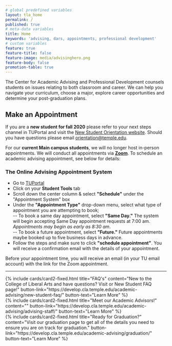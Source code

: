 ```yaml
---
# global predefined variables
layout: tla_home
permalink: /
published: true
# meta-data variables
title: Home
keywords: 'advising, dars, appointments, professional development'
# custom variables
feature: true
feature-title: false
feature-image: media/advisinghero.png
feature-body: false
promotion-table: true
---
```

The Center for Academic Advising and Professional Development counsels students on issues relating to both classroom and career. We can help you navigate your curriculum, choose a major, explore career opportunities and determine your post-graduation plans.

## Make an Appointment
If you are a **new student for fall 2020** please refer to your next steps channel in TUPortal and visit the [New Student Orientation website](https://orientation.temple.edu/freshmen-orientation). Should you have questions please email [orientation@temple.edu](mailto:orientation@temple.edu). 

For our **current Main campus students**, we will no longer host in-person appointments. We will conduct all appointments via [**Zoom**](https://its.temple.edu/zoom). To schedule an academic advising appointment, see below for details:

### The Online Advising Appointment System
- Go to [TUPortal](https://fim.temple.edu/idp/profile/cas/login;jsessionid=B615BC9901343362C6E4DCF7EB5F68A6?execution=e1s1)
- Click on your **Student Tools** tab
- Scroll down the center column & select **"Schedule"** under the "Appointment System" box
- Under the **"Appointment Type"** drop-down menu, select what type of appointment you are attempting to book;<br>
 -- To book a same day appointment, select **"Same Day."** The system will begin accepting Same Day appointment requests at 7:00 am. _Appointments may begin as early as 8:30 am_.<br> 
  -- To book a future appointment, select **"Future."** Future appointments maybe booked up to five business days in advance.<br>
- Follow the steps and make sure to click **"schedule appointment"**. You will receive a confirmation email with the details of your appointment. 

Before your appointment time, you will receive an email (in your TU email account) with the link for the Zoom appointment.

___

<div class="row row-wide">
  <div class="col m12 l4">{% include cards/card2-fixed.html
    title="FAQ's"
    content="New to the College of Liberal Arts and have questions? Visit or New Student FAQ page!"
    button-link="https://develop.cla.temple.edu/academic-advising/new-student-faq/"
    button-text="Learn More" %}
  </div>
  <div class="col m12 l4">{% include cards/card2-fixed.html
    title="Meet our Academic Advisors!"
    content=""
    button-link="https://develop.cla.temple.edu/academic-advising/advising-staff/"
    button-text="Learn More" %}
    </div>
    <div class="col m12 l4">{% include cards/card2-fixed.html
      title="Ready for Graduation?"
      content="Visit our graduation page to get all of the details you need to ensure you are on track for graduation."
      button-link="https://develop.cla.temple.edu/academic-advising/graduation/"
      button-text="Learn More" %}
    </div>
</div>
